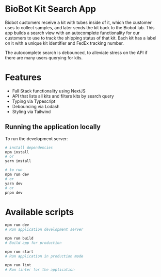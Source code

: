 # BioBot Kit Search App
Biobot customers receive a kit with tubes inside of it, which the customer uses to collect
samples, and later sends the kit back to the Biobot lab. This app builds a search view
with an autocomplete functionality for our customers to use to track the shipping status of that
kit. Each kit has a label on it with a unique kit identifier and FedEx tracking number.

The autocomplete search is debounced, to alleviate stress on the API if there are many users querying for kits.

# Features
- Full Stack functionality using NextJS
- API that lists all kits and filters kits by search query
- Typing via Typescript
- Debouncing via Lodash
- Styling via Tailwind


## Running the application locally

To run the development server:


```bash
# install dependencies
npm install
# or
yarn install

# to run
npm run dev
# or
yarn dev
# or
pnpm dev
```

# Available scripts

```bash
npm run dev
# Run application development server

npm run build
# Build app for production

npm run start
# Run application in production mode

npm run lint
# Run linter for the application
```
